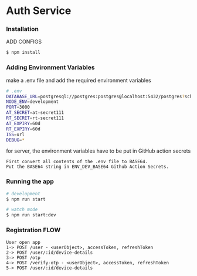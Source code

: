 # Auth Service
### Installation
ADD CONFIGS

```bash
$ npm install
```

### Adding Environment Variables

make a .env file and add the required environment variables
```bash
# .env
DATABASE_URL=postgresql://postgres:postgres@localhost:5432/postgres?schema=auth
NODE_ENV=development
PORT=3000
AT_SECRET=at-secret111
RT_SECRET=rt-secret111
AT_EXPIRY=60d
RT_EXPIRY=60d
ISS=url
DEBUG=*
```
for server, the environment variables have to be put in GitHub action secrets
```
First convert all contents of the .env file to BASE64.
Put the BASE64 string in ENV_DEV_BASE64 Github Action Secrets.
```


### Running the app

```bash
# development
$ npm run start

# watch mode
$ npm run start:dev
```

### Registration FLOW
```
User open app
1-> POST /user - <userObject>, accessToken, refreshToken
2-> POST /user/:id/device-details
3-> POST /otp
4-> POST /verify-otp - <userObject>, accessToken, refreshToken
5-> POST /user/:id/device-details
```
